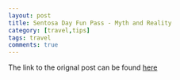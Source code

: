```yaml
---
layout: post
title: Sentosa Day Fun Pass - Myth and Reality
category: [travel,tips]
tags: travel 
comments: true
---
```


The link to the orignal post can be found [here](https://90percenthumour.wordpress.com/2015/06/18/sentosa-day-fun-pass-myth-and-reality-2/)

